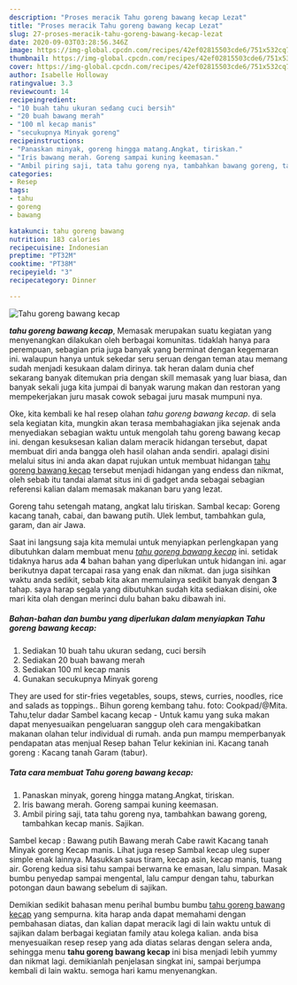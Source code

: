 ```yaml
---
description: "Proses meracik Tahu goreng bawang kecap Lezat"
title: "Proses meracik Tahu goreng bawang kecap Lezat"
slug: 27-proses-meracik-tahu-goreng-bawang-kecap-lezat
date: 2020-09-03T03:28:56.346Z
image: https://img-global.cpcdn.com/recipes/42ef02815503cde6/751x532cq70/tahu-goreng-bawang-kecap-foto-resep-utama.jpg
thumbnail: https://img-global.cpcdn.com/recipes/42ef02815503cde6/751x532cq70/tahu-goreng-bawang-kecap-foto-resep-utama.jpg
cover: https://img-global.cpcdn.com/recipes/42ef02815503cde6/751x532cq70/tahu-goreng-bawang-kecap-foto-resep-utama.jpg
author: Isabelle Holloway
ratingvalue: 3.3
reviewcount: 14
recipeingredient:
- "10 buah tahu ukuran sedang cuci bersih"
- "20 buah bawang merah"
- "100 ml kecap manis"
- "secukupnya Minyak goreng"
recipeinstructions:
- "Panaskan minyak, goreng hingga matang.Angkat, tiriskan."
- "Iris bawang merah. Goreng sampai kuning keemasan."
- "Ambil piring saji, tata tahu goreng nya, tambahkan bawang goreng, tambahkan kecap manis. Sajikan."
categories:
- Resep
tags:
- tahu
- goreng
- bawang

katakunci: tahu goreng bawang 
nutrition: 183 calories
recipecuisine: Indonesian
preptime: "PT32M"
cooktime: "PT38M"
recipeyield: "3"
recipecategory: Dinner

---
```



![Tahu goreng bawang kecap](https://img-global.cpcdn.com/recipes/42ef02815503cde6/751x532cq70/tahu-goreng-bawang-kecap-foto-resep-utama.jpg)

<b><i>tahu goreng bawang kecap</i></b>, Memasak merupakan suatu kegiatan yang menyenangkan dilakukan oleh berbagai komunitas. tidaklah hanya para perempuan, sebagian pria juga banyak yang berminat dengan kegemaran ini. walaupun hanya untuk sekedar seru seruan dengan teman atau memang sudah menjadi kesukaan dalam dirinya. tak heran dalam dunia chef sekarang banyak ditemukan pria dengan skill memasak yang luar biasa, dan banyak sekali juga kita jumpai di banyak warung makan dan restoran yang mempekerjakan juru masak cowok sebagai juru masak mumpuni nya.

Oke, kita kembali ke hal resep olahan <i>tahu goreng bawang kecap</i>. di sela sela kegiatan kita, mungkin akan terasa membahagiakan jika sejenak anda menyediakan sebagian waktu untuk mengolah tahu goreng bawang kecap ini. dengan kesuksesan kalian dalam meracik hidangan tersebut, dapat membuat diri anda bangga oleh hasil olahan anda sendiri. apalagi disini melalui situs ini anda akan dapat rujukan untuk membuat hidangan <u>tahu goreng bawang kecap</u> tersebut menjadi hidangan yang endess dan nikmat, oleh sebab itu tandai alamat situs ini di gadget anda sebagai sebagian referensi kalian dalam memasak makanan baru yang lezat.

Goreng tahu setengah matang, angkat lalu tiriskan. Sambal kecap: Goreng kacang tanah, cabai, dan bawang putih. Ulek lembut, tambahkan gula, garam, dan air Jawa.


Saat ini langsung saja kita memulai untuk menyiapkan perlengkapan yang dibutuhkan dalam membuat menu <u><i>tahu goreng bawang kecap</i></u> ini. setidak tidaknya harus ada <b>4</b> bahan bahan yang diperlukan untuk hidangan ini. agar berikutnya dapat tercapai rasa yang enak dan nikmat. dan juga sisihkan waktu anda sedikit, sebab kita akan memulainya sedikit banyak dengan <b>3</b> tahap. saya harap segala yang dibutuhkan sudah kita sediakan disini, oke mari kita olah dengan merinci dulu bahan baku dibawah ini.

<!--inarticleads1-->

##### Bahan-bahan dan bumbu yang diperlukan dalam menyiapkan Tahu goreng bawang kecap:

1. Sediakan 10 buah tahu ukuran sedang, cuci bersih
1. Sediakan 20 buah bawang merah
1. Sediakan 100 ml kecap manis
1. Gunakan secukupnya Minyak goreng


They are used for stir-fries vegetables, soups, stews, curries, noodles, rice and salads as toppings.. Bihun goreng kembang tahu. foto: Cookpad/@Mita. Tahu,telur dadar Sambel kacang kecap - Untuk kamu yang suka makan dapat menyesuaikan pengeluaran sanggup oleh cara mengakibatkan makanan olahan telur individual di rumah. anda pun mampu memperbanyak pendapatan atas menjual Resep bahan Telur kekinian ini. Kacang tanah goreng : Kacang tanah Garam (tabur). 

<!--inarticleads2-->

##### Tata cara membuat Tahu goreng bawang kecap:

1. Panaskan minyak, goreng hingga matang.Angkat, tiriskan.
1. Iris bawang merah. Goreng sampai kuning keemasan.
1. Ambil piring saji, tata tahu goreng nya, tambahkan bawang goreng, tambahkan kecap manis. Sajikan.


Sambel kecap : Bawang putih Bawang merah Cabe rawit Kacang tanah Minyak goreng Kecap manis. Lihat juga resep Sambal kecap uleg super simple enak lainnya. Masukkan saus tiram, kecap asin, kecap manis, tuang air. Goreng kedua sisi tahu sampai berwarna ke emasan, lalu simpan. Masak bumbu penyedap sampai mengental, lalu campur dengan tahu, taburkan potongan daun bawang sebelum di sajikan. 

Demikian sedikit bahasan menu perihal bumbu bumbu <u>tahu goreng bawang kecap</u> yang sempurna. kita harap anda dapat memahami dengan pembahasan diatas, dan kalian dapat meracik lagi di lain waktu untuk di sajikan dalam berbagai kegiatan family atau kolega kalian. anda bisa menyesuaikan resep resep yang ada diatas selaras dengan selera anda, sehingga menu <b>tahu goreng bawang kecap</b> ini bisa menjadi lebih yummy dan nikmat lagi. demikianlah penjelasan singkat ini, sampai berjumpa kembali di lain waktu. semoga hari kamu menyenangkan.
